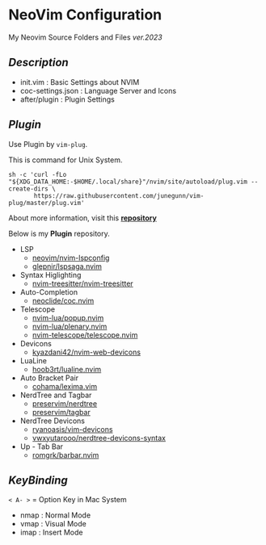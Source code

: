 # NeoVim Configuration

My Neovim Source Folders and Files _ver.2023_

## $Description$

* init.vim : Basic Settings about NVIM
* coc-settings.json : Language Server and Icons
* after/plugin : Plugin Settings

## $Plugin$

Use Plugin by `vim-plug`.

This is command for Unix System.

```
sh -c 'curl -fLo "${XDG_DATA_HOME:-$HOME/.local/share}"/nvim/site/autoload/plug.vim --create-dirs \
       https://raw.githubusercontent.com/junegunn/vim-plug/master/plug.vim'
```

About more information, visit this __[repository](https://github.com/junegunn/vim-plug)__

Below is my __Plugin__ repository.

* LSP
  * [neovim/nvim-lspconfig](https://github.com/neovim/nvim-lspconfig)
  * [glepnir/lspsaga.nvim](https://github.com/nvimdev/lspsaga.nvim)
* Syntax Higlighting
  * [nvim-treesitter/nvim-treesitter](https://github.com/nvim-treesitter/nvim-treesitter)
* Auto-Completion
  * [neoclide/coc.nvim](https://github.com/neoclide/coc.nvim)
* Telescope
  * [nvim-lua/popup.nvim](https://github.com/nvim-lua/popup.nvim)
  * [nvim-lua/plenary.nvim](https://github.com/nvim-lua/plenary.nvim)
  * [nvim-telescope/telescope.nvim](https://github.com/nvim-telescope/telescope.nvim)
* Devicons
  * [kyazdani42/nvim-web-devicons](https://github.com/nvim-tree/nvim-web-devicons)
* LuaLine
  * [hoob3rt/lualine.nvim](https://github.com/nvim-lualine/lualine.nvim)
* Auto Bracket Pair
  * [cohama/lexima.vim](https://github.com/cohama/lexima.vim)
* NerdTree and Tagbar
  * [preservim/nerdtree](https://github.com/preservim/nerdtree)
  * [preservim/tagbar](https://github.com/preservim/tagbar)
* NerdTree Devicons
  * [ryanoasis/vim-devicons](https://github.com/ryanoasis/vim-devicons)
  * [vwxyutarooo/nerdtree-devicons-syntax](https://github.com/vwxyutarooo/nerdtree-devicons-syntax)
* Up - Tab Bar
  * [romgrk/barbar.nvim](https://github.com/romgrk/barbar.nvim)

## $Key Binding$

`< A- >` = Option Key in Mac System

* nmap : Normal Mode
* vmap : Visual Mode
* imap : Insert Mode
